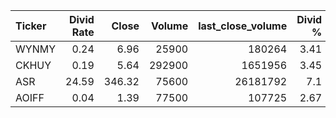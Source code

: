 | Ticker   |   Divid Rate |   Close |   Volume |   last_close_volume |   Divid % | 5_Days_pos   | above_SMA_50   |
|:---------|-------------:|--------:|---------:|--------------------:|----------:|:-------------|:---------------|
| WYNMY    |         0.24 |    6.96 |    25900 |              180264 |      3.41 | True         | True           |
| CKHUY    |         0.19 |    5.64 |   292900 |             1651956 |      3.45 | False        | True           |
| ASR      |        24.59 |  346.32 |    75600 |            26181792 |      7.1  | True         | True           |
| AOIFF    |         0.04 |    1.39 |    77500 |              107725 |      2.67 | True         | True           |